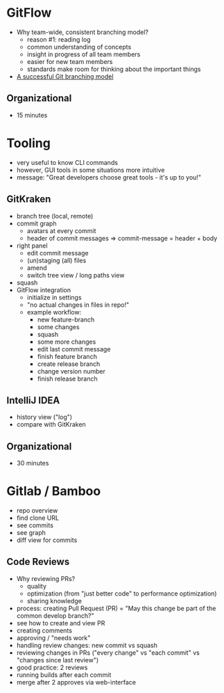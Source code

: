 # GitFlow
- Why team-wide, consistent branching model?
    - reason #1: reading log
    - common understanding of concepts
    - insight in progress of all team members
    - easier for new team members
    - standards make room for thinking about the important things 
- [A successful Git branching model](http://nvie.com/posts/a-successful-git-branching-model/)

## Organizational
- 15 minutes

# Tooling
- very useful to know CLI commands
- however, GUI tools in some situations more intuitive
- message: "Great developers choose great tools - it's up to you!"

## GitKraken
- branch tree (local, remote)
- commit graph
    - avatars at every commit
    - header of commit messages => commit-message = header + body
- right panel
    - edit commit message
    - (un)staging (all) files
    - amend
    - switch tree view / long paths view
- squash
- GitFlow integration
    - initialize in settings
    - "no actual changes in files in repo!"
    - example workflow:
        - new feature-branch
        - some changes
        - squash
        - some more changes
        - edit last commit message
        - finish feature branch
        - create release branch
        - change version number
        - finish release branch
        
## IntelliJ IDEA
- history view ("log")
- compare with GitKraken

## Organizational
- 30 minutes

# Gitlab / Bamboo
- repo overview
- find clone URL
- see commits
- see graph
- diff view for commits

## Code Reviews
- Why reviewing PRs?
    - quality
    - optimization (from "just better code" to performance optimization)
    - sharing knowledge
- process: creating Pull Request (PR) = "May this change be part of the common develop branch?"
- see how to create and view PR
- creating comments
- approving / "needs work"
- handling review changes: new commit vs squash
- reviewing changes in PRs ("every change" vs "each commit" vs "changes since last review")
- good practice: 2 reviews
- running builds after each commit
- merge after 2 approves via web-interface
